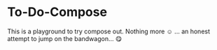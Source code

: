 # To-Do-Compose
This is a playground to try compose out. Nothing more ☺️ ... an honest attempt to jump on the bandwagon... 😋
